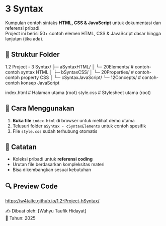 # 3 Syntax

Kumpulan contoh sintaks **HTML, CSS & JavaScript** untuk dokumentasi dan referensi pribadi.  
Project ini berisi 50+ contoh elemen HTML, CSS & JavaScript dasar hingga lanjutan (jika ada).

## 📂 Struktur Folder

1.2 Project - 3 Syntax/
├─ aSyntaxHTML/
│  └─ 20Elements/          # contoh-contoh syntax HTML
│
├─ bSyntaxCSS/
│  └─ 20Properties/        # contoh-contoh property CSS
│
└─ cSyntaxJavaScript/
   └─ 12Concepts/          # contoh-contoh konsep JavaScript

index.html                  # Halaman utama (root)
style.css                   # Stylesheet utama (root)

## 🚀 Cara Menggunakan
1. **Buka file** `index.html` di browser untuk melihat demo utama
2. Telusuri folder `aSyntax - cSyntaxElements` untuk contoh spesifik
3. File `style.css` sudah terhubung otomatis

## 📝 Catatan
- Koleksi pribadi untuk **referensi coding**
- Urutan file berdasarkan kompleksitas materi
- Bisa dikembangkan sesuai kebutuhan

## 🔍 Preview Code
https://w4talte.github.io/1.2-Project-hSyntax/

✍️ Dibuat oleh: [Wahyu Taufik Hidayat]  
📅 Tahun: 2025
